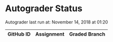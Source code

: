 # Autograder Status
Autograder last run at: November 14, 2018 at 01:20

| GitHub ID | Assignment | Graded Branch |
|-----------|------------|---------------|
